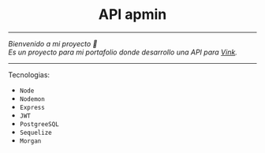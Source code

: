 <h1 align="center">API apmin</h1>

---

_Bienvenido a mi proyecto 👋<br /> Es un proyecto para mi portafolio donde desarrollo una API para [Vink](https://github.com/joaquinnieva/vink)._

---
 
Tecnologias:
- `Node`
- `Nodemon`
- `Express`
- `JWT`
- `PostgreeSQL`
- `Sequelize`
- `Morgan`
